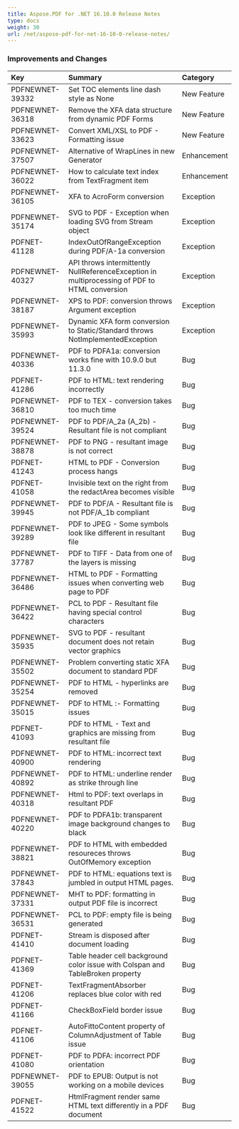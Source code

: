 ```yaml
---
title: Aspose.PDF for .NET 16.10.0 Release Notes
type: docs
weight: 30
url: /net/aspose-pdf-for-net-16-10-0-release-notes/
---
```


### **Improvements and Changes**

|**Key**|**Summary**|**Category**|
| :- | :- | :- |
|PDFNEWNET-39332|Set TOC elements line dash style as None|New Feature|
|PDFNEWNET-36318|Remove the XFA data structure from dynamic PDF Forms|New Feature|
|PDFNEWNET-33623|Convert XML/XSL to PDF - Formatting issue|New Feature|
|PDFNEWNET-37507|Alternative of WrapLines in new Generator|Enhancement|
|PDFNEWNET-36022|How to calculate text index from TextFragment item|Enhancement|
|PDFNEWNET-36105|XFA to AcroForm conversion|Exception|
|PDFNEWNET-35174|SVG to PDF - Exception when loading SVG from Stream object|Exception|
|PDFNET-41128|IndexOutOfRangeException during PDF/A-1a conversion|Exception|
|PDFNEWNET-40327|API throws intermittently NullReferenceException in multiprocessing of PDF to HTML conversion|Exception|
|PDFNEWNET-38187|XPS to PDF: conversion throws Argument exception|Exception|
|PDFNEWNET-35993|Dynamic XFA form conversion to Static/Standard throws NotImplementedException|Exception|
|PDFNEWNET-40336|PDF to PDFA1a: conversion works fine with 10.9.0 but 11.3.0|Bug|
|PDFNET-41286|PDF to HTML: text rendering incorrectly|Bug|
|PDFNEWNET-36810|PDF to TEX - conversion takes too much time|Bug|
|PDFNEWNET-39524|PDF to PDF/A_2a (A_2b) - Resultant file is not compliant|Bug|
|PDFNEWNET-38878|PDF to PNG - resultant image is not correct|Bug|
|PDFNET-41243|HTML to PDF - Conversion process hangs|Bug|
|PDFNET-41058|Invisible text on the right from the redactArea becomes visible|Bug|
|PDFNEWNET-39945|PDF to PDF/A - Resultant file is not PDF/A_1b compliant|Bug|
|PDFNEWNET-39289|PDF to JPEG - Some symbols look like different in resultant file|Bug|
|PDFNEWNET-37787|PDF to TIFF - Data from one of the layers is missing|Bug|
|PDFNEWNET-36486|HTML to PDF - Formatting issues when converting web page to PDF|Bug|
|PDFNEWNET-36422|PCL to PDF - Resultant file having special control characters|Bug|
|PDFNEWNET-35935|SVG to PDF - resultant document does not retain vector graphics|Bug|
|PDFNEWNET-35502|Problem converting static XFA document to standard PDF|Bug|
|PDFNEWNET-35254|PDF to HTML - hyperlinks are removed|Bug|
|PDFNEWNET-35015|PDF to HTML :- Formatting issues|Bug|
|PDFNET-41093|PDF to HTML - Text and graphics are missing from resultant file|Bug|
|PDFNEWNET-40900|PDF to HTML: incorrect text rendering|Bug|
|PDFNEWNET-40892|PDF to HTML: underline render as strike through line|Bug|
|PDFNEWNET-40318|Html to PDF: text overlaps in resultant PDF|Bug|
|PDFNEWNET-40220|PDF to PDFA1b: transparent image background changes to black|Bug|
|PDFNEWNET-38821|PDF to HTML with embedded resoureces throws OutOfMemory exception|Bug|
|PDFNEWNET-37843|PDF to HTML: equations text is jumbled in output HTML pages.|Bug|
|PDFNEWNET-37331|MHT to PDF: formatting in output PDF file is incorrect|Bug|
|PDFNEWNET-36531|PCL to PDF: empty file is being generated|Bug|
|PDFNET-41410|Stream is disposed after document loading|Bug|
|PDFNET-41369|Table header cell background color issue with Colspan and TableBroken property|Bug|
|PDFNET-41206|TextFragmentAbsorber replaces blue color with red|Bug|
|PDFNET-41166|CheckBoxField border issue|Bug|
|PDFNET-41106|AutoFittoContent property of ColumnAdjustment of Table issue|Bug|
|PDFNET-41080|PDF to PDFA: incorrect PDF orientation|Bug|
|PDFNEWNET-39055|PDF to EPUB: Output is not working on a mobile devices|Bug|
|PDFNET-41522|HtmlFragment render same HTML text differently in a PDF document|Bug|

